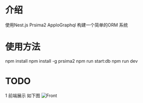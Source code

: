 # 介绍

使用Nest.js Prsima2 ApploGraphql 构建一个简单的ORM 系统

# 使用方法

npm install
npm install -g prsima2
npm run start:db
npm run dev

# TODO
1 前端展示 如下图
![Front](https://github.com/gakaki/OKRSimple/images/readme.png)